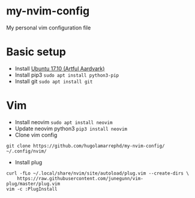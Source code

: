 # my-nvim-config
My personal vim configuration file

# Basic setup
* Install [Ubuntu 17.10 (Artful Aardvark)](http://releases.ubuntu.com/17.10/)
* Install pip3 `sudo apt install python3-pip`
* Install git `sudo apt install git`

# Vim
* Install neovim `sudo apt install neovim`
* Update neovim python3 `pip3 install neovim`
* Clone vim config
```
git clone https://github.com/hugolamarrephd/my-nvim-config/ ~/.config/nvim/
```
* Install plug
```
curl -fLo ~/.local/share/nvim/site/autoload/plug.vim --create-dirs \
    https://raw.githubusercontent.com/junegunn/vim-plug/master/plug.vim
vim -c :PlugInstall
